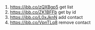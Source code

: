 1. https://ibb.co/zQXBgp5 get list
2. https://ibb.co/ZK1BFFb get by id
3. https://ibb.co/L0xJknN add contact
4. https://ibb.co/VpnTLq8 remove contact
